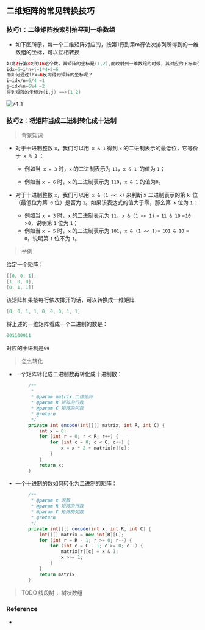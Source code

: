 ## 二维矩阵的常见转换技巧

### 技巧1：二维矩阵按索引拍平到一维数组

- 如下图所示，每一个二维矩阵对应的，按第1行到第m行依次排列所得到的一维数组的坐标，可以互相转换

```java
如第2行第3列的16这个数，其矩阵的坐标是(1,2),而映射到一维数组的时候，其对应的下标索引idx=6
idx=6=i*n+j=1*4+2=6
而如何通过idx=6反向得到矩阵的坐标呢？
i=idx/n=6/4 =1
j=idx%n=6%4 =2
得到矩阵的坐标为(i,j) ==>(1,2)
```



![74_1](D:\Dev\SrcCode\geek-algorithm-leetcode\src\main\leetcode_manuscripts\skill\二维矩阵的常见转换技巧.assets\74_1.jpg)

### 技巧2：将矩阵当成二进制转化成十进制

> 背景知识

- 对于十进制整数 `x`，我们可以用` x & 1` 得到 `x` 的二进制表示的最低位，它等价于` x % 2` ：

  -  例如当` x = 3` 时，`x` 的二进制表示为 `11`，`x & 1 `的值为 `1`；

  - 例如当 `x = 6` 时，`x` 的二进制表示为 `110`，`x & 1` 的值为`0`。

- 对于十进制整数 `x`，我们可以用` x & (1 << k)` 来判断 x 二进制表示的第 `k `位（最低位为第` 0` 位）是否为 `1`。如果该表达式的值大于零，那么第` k` 位为 `1`：
  - 例如当 `x = 3` 时，`x` 的二进制表示为 `11`，`x & (1 << 1)` = `11 & 10` =`10` >`0`，说明第 `1` 位为 `1`；
  - 例如当 `x = 5` 时，`x` 的二进制表示为 `101`，`x & (1 << 1)`= `101 & 10` = `0`，说明第 `1` 位不为 `1`。

> 举例

给定一个矩阵：

```java
[[0, 0, 1],
[1, 0, 0],
[0, 1, 1]]
```

该矩阵如果按每行依次排开的话，可以转换成一维矩阵

```java
[0, 0, 1, 1, 0, 0, 0, 1, 1]
```

将上述的一维矩阵看成一个二进制的数是：

```java
001100011
```

对应的十进制是`99`

>  怎么转化

- 一个矩阵转化成二进制数再转化成十进制数：

```java
        /**
         * 
         * @param matrix 二维矩阵
         * @param R 矩阵的行数
         * @param C 矩阵的列数
         * @return
         */
        private int encode(int[][] matrix, int R, int C) {
            int x = 0;
            for (int r = 0; r < R; r++) {
                for (int c = 0; c < C; c++) {
                    x = x * 2 + matrix[r][c];
                }
            }
            return x;
        }

```

- 一个十进制的数如何转化为二进制的矩阵：

```java
        /**
         * @param x 源数
         * @param R 矩阵的行数
         * @param C 矩阵的列数
         * @return
         */
        private int[][] decode(int x, int R, int C) {
            int[][] matrix = new int[R][C];
            for (int r = R - 1; r >= 0; r--) {
                for (int c = C - 1; c >= 0; c--) {
                    matrix[r][c] = x & 1;
                    x >>= 1;
                }
            }
            return matrix;
        }
```

> TODO   线段树 ，树状数组

### Reference

-  

